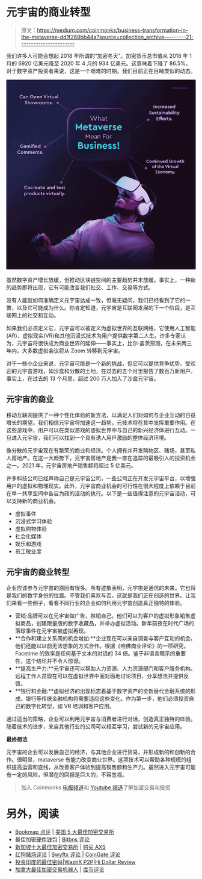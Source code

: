 # 元宇宙的商业转型

> 原文：<https://medium.com/coinmonks/business-transformation-in-the-metaverse-dd1f268bb44a?source=collection_archive---------21----------------------->

我们许多人可能会想起 2018 年所谓的“加密冬天”。加密货币总市值从 2018 年 1 月的 6920 亿美元降至 2020 年 4 月的 934 亿美元。这意味着下降了 86.5%。对于数字资产投资者来说，这是一个艰难的时期。我们目前正在目睹类似的动态。

![](img/522ec5696194d9b9e17b04a17a8fd686.png)

虽然数字资产增长放缓，但推动区块链空间的主要趋势并未放缓。事实上，一种新的趋势即将出现，它有可能改变我们社交、工作、交易等方式。

没有人能就如何准确定义元宇宙达成一致，但毫无疑问，我们已经看到了它的一瞥，以及它可能成为什么。你肯定知道，元宇宙是互联网发展的下一个阶段，是互联网上的社交和互动。

如果我们必须定义它，元宇宙可以被定义为虚拟世界的互联网络，它使用人工智能(AR)、虚拟现实(VR)和其他沉浸式技术为用户提供数字第二人生。许多专家认为，元宇宙将很快成为商业世界的延伸——事实上，比尔·盖茨预测，在未来两三年内，大多数虚拟会议将从 Zoom 转移到元宇宙。

对于一些小企业来说，元宇宙可能是一个新的挑战，但它可以提供竞争优势。受欢迎的元宇宙游戏，如沙盒和分散的土地，在过去的五个月里报告了数百万新用户。事实上，在过去的 13 个月里，超过 200 万人加入了沙盒元宇宙。

## 元宇宙的商业

移动互联网提供了一种个性化体验的新方法，以满足人们对如何与企业互动的日益增长的期望。我们相信元宇宙将加速这一趋势，元技术将在其中发挥重要作用。在这些游戏中，用户可以在类似游戏的虚拟世界中与自己的新兴经济体进行互动。一旦进入元宇宙，我们可以找到一个具有诱人用户激励的整体经济环境。

像分散的元宇宙现在有繁荣的商业和经济。个人拥有并开发购物区、赌场，甚至私人房地产。在这一大趋势下，元宇宙房地产是我一直在追踪的最吸引人的投资机会之一。2021 年，元宇宙房地产销售额将超过 5 亿美元。

许多科技公司已经声称自己是元宇宙公司，一些公司正在开发元宇宙平台，以增强用户的虚拟和物理现实。此外，元宇宙商业机会的可行性在很大程度上依赖于目前在单一共享空间中各自为政的活动的执行。以下是一些值得注意的元宇宙活动，可以支持新的商业机会。

*   虚拟事件
*   沉浸式学习体验
*   虚拟购物体验
*   社会化媒体
*   娱乐和游戏
*   员工敬业度

## 元宇宙的商业转型

企业应该参与元宇宙的原因有很多。所有迹象表明，元宇宙是通信的未来。它也将是我们的数字身份的位置。不管我们喜欢与否，这就是我们正在创造的世界。让我们来看一些例子，看看不同行业的企业如何利用元宇宙创造真正独特的体验。

*   营销:品牌可以在元宇宙做广告，推销自己。他们可以为客户的虚拟形象销售虚拟商品，创建限量版的数字收藏品，并举办虚拟活动。新年前夜在时代广场的落球事件在元宇宙被虚拟再现。
*   **合作和建立关系网的机会增加:**企业现在可以亲自调查与客户互动的机会。他们还能以以前无法想象的方式合作。根据《哈佛商业评论》的一项研究，Facetime 的效率是任何基于文本的对话的 34 倍。鉴于非语言暗示的重要性，这个结论并不令人惊讶。
*   **提高生产力:**元宇宙还可以帮助人力资源、人力资源部门和客户服务机构。远程工作人员现在可以在虚拟世界中面对面地讨论项目、分享想法并提供反馈。
*   **银行和金融:**虚拟经济的出现标志着基于数字资产的全新替代金融系统的形成。银行等传统金融机构将需要适应这些变化。作为第一步，他们必须投资自己的数字化转型，如 VR 培训和客户应用。

通过适当的策略，企业可以利用元宇宙与消费者进行对话，创造真正独特的体验。随着技术的进步，来自其他行业的公司可以相互学习，尝试新的元宇宙应用。

**最终想法**

元宇宙的企业可以发展自己的经济，与其他企业进行贸易，并形成新的和创新的合作。很明显，mataverse 有能力改变商业世界。这项技术可以帮助各种规模的组织提高运营和底线，从改善客户体验到提高销售额和生产力。虽然进入元宇宙可能有一定的风险，但潜在的回报是巨大的，不容忽视。

> 加入 Coinmonks [电报频道](https://t.me/coincodecap)和 [Youtube 频道](https://www.youtube.com/c/coinmonks/videos)了解加密交易和投资

# 另外，阅读

*   [Bookmap 点评](https://coincodecap.com/bookmap-review-2021-best-trading-software) | [美国 5 大最佳加密交易所](https://coincodecap.com/crypto-exchange-usa)
*   最佳加密[硬件钱包](/coinmonks/hardware-wallets-dfa1211730c6) | [Bitbns 评论](/coinmonks/bitbns-review-38256a07e161)
*   [新加坡十大最佳加密交易所](https://coincodecap.com/crypto-exchange-in-singapore) | [购买 AXS](https://coincodecap.com/buy-axs-token)
*   [红狗赌场评论](https://coincodecap.com/red-dog-casino-review) | [Swyftx 评论](https://coincodecap.com/swyftx-review) | [CoinGate 评论](https://coincodecap.com/coingate-review)
*   [投资印度的最佳密码](https://coincodecap.com/best-crypto-to-invest-in-india-in-2021)|[WazirX P2P](https://coincodecap.com/wazirx-p2p)|[Hi Dollar Review](https://coincodecap.com/hi-dollar-review)
*   [加拿大最佳加密交易机器人](https://coincodecap.com/5-best-crypto-trading-bots-in-canada) | [库币评论](https://coincodecap.com/kucoin-review)